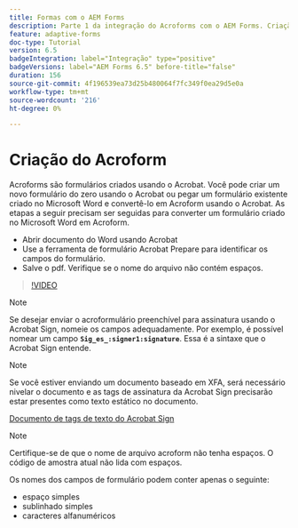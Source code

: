 ```yaml
---
title: Formas com o AEM Forms
description: Parte 1 da integração do Acroforms com o AEM Forms. Criação de um formulário adaptável usando o Acroform e mesclagem de dados para obter um PDF.
feature: adaptive-forms
doc-type: Tutorial
version: 6.5
badgeIntegration: label="Integração" type="positive"
badgeVersions: label="AEM Forms 6.5" before-title="false"
duration: 156
source-git-commit: 4f196539ea73d25b480064f7fc349f0ea29d5e0a
workflow-type: tm+mt
source-wordcount: '216'
ht-degree: 0%

---
```



# Criação do Acroform

Acroforms são formulários criados usando o Acrobat. Você pode criar um novo formulário do zero usando o Acrobat ou pegar um formulário existente criado no Microsoft Word e convertê-lo em Acroform usando o Acrobat. As etapas a seguir precisam ser seguidas para converter um formulário criado no Microsoft Word em Acroform.

* Abrir documento do Word usando Acrobat
* Use a ferramenta de formulário Acrobat Prepare para identificar os campos do formulário.
* Salve o pdf. Verifique se o nome do arquivo não contém espaços.


>[!VIDEO](https://video.tv.adobe.com/v/22575?quality=12&learn=on)

>[!NOTE]
>
>Se desejar enviar o acroformulário preenchível para assinatura usando o Acrobat Sign, nomeie os campos adequadamente. Por exemplo, é possível nomear um campo **`Sig_es_:signer1:signature`**. Essa é a sintaxe que o Acrobat Sign entende.

>[!NOTE]
>
>Se você estiver enviando um documento baseado em XFA, será necessário nivelar o documento e as tags de assinatura da Acrobat Sign precisarão estar presentes como texto estático no documento.

[Documento de tags de texto do Acrobat Sign](https://helpx.adobe.com/sign/using/text-tag.html)

>[!NOTE]
>
>Certifique-se de que o nome de arquivo acroform não tenha espaços. O código de amostra atual não lida com espaços.
>
>Os nomes dos campos de formulário podem conter apenas o seguinte:
>
>* espaço simples
>* sublinhado simples
>* caracteres alfanuméricos
